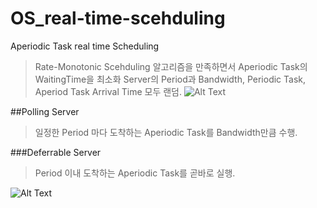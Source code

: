 # OS_real-time-scehduling
Aperiodic Task real time Scheduling

> Rate-Monotonic Scehduling 알고리즘을 만족하면서 Aperiodic Task의 WaitingTime을 최소화
> Server의 Period과 Bandwidth, Periodic Task, Aperiod Task Arrival Time 모두 랜덤.
![Alt Text](https://github.com/khujay15/react-kick-web/blob/master/Rate.svg)

##Polling Server

> 일정한 Period 마다 도착하는 Aperiodic Task를 Bandwidth만큼 수행.


###Deferrable Server

> Period 이내 도착하는 Aperiodic Task를 곧바로 실행. 
 
![Alt Text](https://github.com/khujay15/react-kick-web/blob/master/Scheduling.png)
